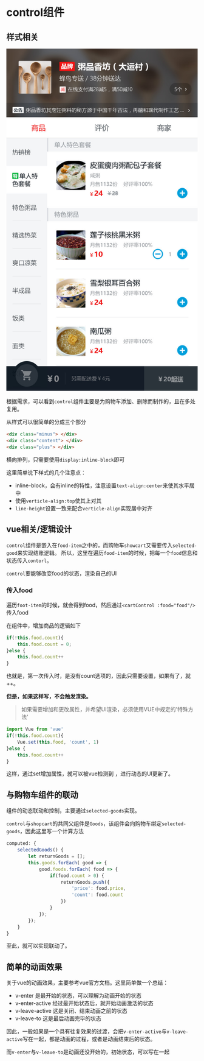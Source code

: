 # control组件 
## 样式相关
![购物车详情页](https://github.com/forrany/elem_Vue/blob/master/sell/resource/%E5%A4%96%E5%8D%9601_%E5%95%86%E5%93%81%E9%A1%B5.jpg)

根据需求，可以看到`control`组件主要是为购物车添加、删除而制作的，且在多处复用。

从样式可以很简单的分成三个部分
```html
<div class="minus"> </div>
<div class="content"> </div>
<div class="plus"> </div>
```
横向排列，只需要使用`display:inline-block`即可

这里简单说下样式的几个注意点：
- inline-block，会有inline的特性，注意设置`text-align:center`来使其水平居中
- 使用`verticle-align:top`使其上对其
- `line-height`设置一致来配合`verticle-align`实现居中对齐

## vue相关/逻辑设计

`control`组件是嵌入在`food-item`之中的，而购物车`showcart`又需要传入`selected-good`来实现结账逻辑。
所以，这里在遍历`food-item`的时候，把每一个`food`信息和状态传入`contorl`。

`control`要能够改变food的状态，渲染自己的UI

### 传入food
遍历`foot-item`的时候，就会得到food，然后通过`<cartControl :food="food"/>`传入food

在组件中，增加商品的逻辑如下
```javascript
if(!this.food.count){
    this.food.count = 0;
}else {
    this.food.count++
}
```
也就是，第一次传入时，是没有count选项的，因此只需要设置，如果有了，就++。

**但是，如果这样写，不会触发渲染。**
> 如果需要增加和更改属性，并希望UI渲染，必须使用VUE中规定的'特殊方法'

```javascript   
import Vue from 'vue'
if(!this.food.count){
    Vue.set(this.food, 'count', 1)
}else {
    this.food.count++
}
```
这样，通过set增加属性，就可以被vue检测到 ，进行动态的UI更新了。

## 与购物车组件的联动
组件的动态联动和控制，主要通过`selected-goods`实现。 

`control`与`shopcart`的共同父组件是`Goods`，该组件会向购物车绑定`selected-goods`，因此这里写一个计算方法
```javascript   
computed: {
    selectedGoods() {
        let returnGoods = [];
        this.goods.forEach( good => {
            good.foods.forEach( food => {
                if(food.count > 0) {
                    returnGoods.push({
                        'price': food.price,
                        'count': food.count
                    })
                }
            });
        });
    }
}
```
至此，就可以实现联动了。
## 简单的动画效果
关于vue的动画效果，主要参考vue官方文档。这里简单做一个总结：
- v-enter 是最开始的状态，可以理解为动画开始的状态
- v-enter-active 经过最开始状态后，就开始动画激活的状态
- v-leave-active 这是关闭、结束动画之前的状态
- v-leave-to 这是最后动画完毕的状态

因此，一般如果是一个具有往复效果的过渡，会把`v-enter-active`与`v-leave-active`写在一起，都是动画的过程，或者是动画结束后的状态。

而`v-enter`与`v-leave-to`是动画还没开始的，初始状态，可以写在一起